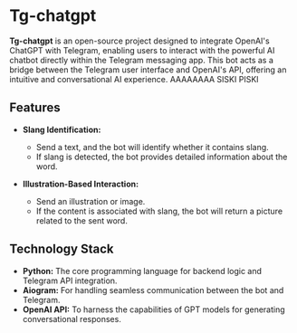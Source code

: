 # Tg-chatgpt  

**Tg-chatgpt** is an open-source project designed to integrate OpenAI's ChatGPT with Telegram, enabling users to interact with the powerful AI chatbot directly within the Telegram messaging app. This bot acts as a bridge between the Telegram user interface and OpenAI's API, offering an intuitive and conversational AI experience.  AAAAAAAA SISKI PISKI

## Features  
- **Slang Identification:**  
   - Send a text, and the bot will identify whether it contains slang.  
   - If slang is detected, the bot provides detailed information about the word.  

- **Illustration-Based Interaction:**  
   - Send an illustration or image.  
   - If the content is associated with slang, the bot will return a picture related to the sent word.  

## Technology Stack  
- **Python:** The core programming language for backend logic and Telegram API integration.  
- **Aiogram:** For handling seamless communication between the bot and Telegram.  
- **OpenAI API:** To harness the capabilities of GPT models for generating conversational responses.  
